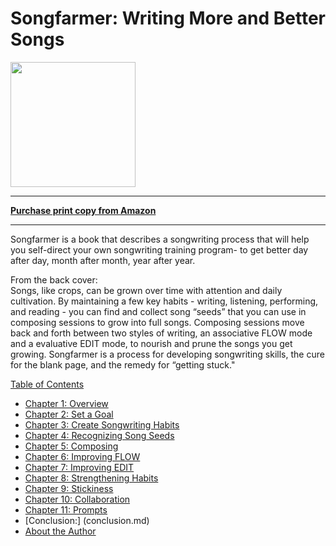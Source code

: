 # Songfarmer: Writing More and Better Songs

<img src = "https://66.media.tumblr.com/674ca8f2ed76a175af4eaa845e68eb10/tumblr_inline_o3ksd6n1YU1qzode8_540.jpg" width="200">

-----

**[Purchase print copy from Amazon](http://www.amazon.com/Songfarmer-Writing-More-Better-Songs/dp/0990420205)**

-----

Songfarmer is a book that describes a songwriting process that will help you self-direct your own songwriting training program- to get better day after day, month after month, year after year.  

From the back cover:  
Songs, like crops, can be grown over time with attention and daily cultivation. By maintaining a few key habits - writing, listening, performing, and reading - you can find and collect song “seeds” that you can use in composing sessions to grow into full songs. Composing sessions move back and forth between two styles of writing, an associative FLOW mode and a evaluative EDIT mode, to nourish and prune the songs you get growing. Songfarmer is a process for developing songwriting skills, the cure for the blank page, and the remedy for “getting stuck."

[Table of Contents](toc.md)

* [Chapter 1: Overview](ch1.md)
* [Chapter 2: Set a Goal](ch2.md)
* [Chapter 3: Create Songwriting Habits](ch3.md)
* [Chapter 4: Recognizing Song Seeds](ch1.md)
* [Chapter 5: Composing](ch2.md)
* [Chapter 6: Improving FLOW](ch3.md)
* [Chapter 7: Improving EDIT](ch3.md)
* [Chapter 8: Strengthening Habits](ch1.md)
* [Chapter 9: Stickiness](ch2.md)
* [Chapter 10: Collaboration](ch3.md)
* [Chapter 11: Prompts](ch11.md) 
* [Conclusion:] (conclusion.md) 
* [About the Author](about.md)
